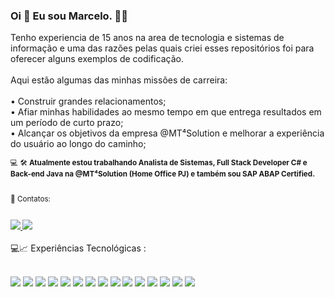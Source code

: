 ### Oi 👋 Eu sou Marcelo. 👨‍💻

<!--
**MarceloTaufer/marcelotaufer** is a ✨ _special_ ✨ repository because its `README.md` (this file) appears on your GitHub profile.

Here are some ideas to get you started:

- 🔭 I’m currently working on ...
- 🌱 I’m currently learning ...
- 👯 I’m looking to collaborate on ...
- 🤔 I’m looking for help with ...
- 💬 Ask me about ...
- 📫 How to reach me: ...
- 😄 Pronouns: ...
- ⚡ Fun fact: ...
-->

Tenho experiencia de 15 anos na area de tecnologia e sistemas de informação e uma das razões pelas quais criei esses repositórios foi para oferecer alguns exemplos de codificação. 
<br>
<br>
Aqui estão algumas das minhas missões de carreira:
<br>
<br>
 • Construir grandes relacionamentos;
<br>
 • Afiar minhas habilidades ao mesmo tempo em que entrega resultados em um período de curto prazo;
<br>
 • Alcançar os objetivos da empresa @MT⁴Solution e melhorar a experiência do usuário ao longo do caminho;
<br>

<sub>
💻 🛠 <b>Atualmente estou trabalhando Analista de Sistemas, Full Stack Developer C# e Back-end Java na @MT⁴Solution (Home Office PJ) e também sou SAP ABAP Certified.</b>   
<br>
<br>
  
👨 Contatos:   
<br>

  <a href= "https://www.linkedin.com/in/marcelotaufer" target="_blank">
      <img src="https://img.shields.io/badge/-LinkedIn-blue?style=plastic-square&logo=Linkedin&logoColor=white"/>
  </a>

  <a href="https://wa.me/5551996148047" target="_blank">
      <img src="https://img.shields.io/badge/WhatsApp-6cb221?style=plastic-square&logo=whatsapp&logoColor=white"/>
  </a>
</sub>
<br>
<br>
💻📈 Experiências Tecnológicas :
<br>
<br>

<img src="https://img.shields.io/badge/c%23-%23239120.svg?&style=for-the-badge&logo=c-sharp&logoColor=white"> <img src="https://img.shields.io/badge/JavaScript-F7DF1E?style=for-the-badge&logo=javascript&logoColor=black">
<img src="https://img.shields.io/badge/Microsoft_SQL_Server-CC2927?style=for-the-badge&logo=microsoft-sql-server&logoColor=white">
<img src="https://img.shields.io/badge/HTML5-E34F26?style=for-the-badge&logo=html5&logoColor=white">
<img src="https://img.shields.io/badge/CSS3-1572B6?style=for-the-badge&logo=css3&logoColor=white">
<img src="https://img.shields.io/badge/.NET-512BD4?style=for-the-badge&logo=dotnet&logoColor=white">
<img src="https://img.shields.io/badge/Java-ED8B00?style=for-the-badge&logo=java&logoColor=white">
<img src="https://img.shields.io/badge/Delphi-B22222?style=for-the-badge&logo=delphi&logoColor=white">
<img src="https://img.shields.io/badge/json-5E5C5C?style=for-the-badge&logo=json&logoColor=white">
<img src="https://img.shields.io/badge/PLSQL-F80000?style=for-the-badge&logo=oracle&logoColor=black">
<img src="https://img.shields.io/badge/SAP-0FAAFF?style=for-the-badge&logo=sap&logoColor=white">
<img src="https://img.shields.io/badge/jQuery-0769AD?style=for-the-badge&logo=jquery&logoColor=white">
<img src="https://img.shields.io/badge/R-276DC3?style=for-the-badge&logo=r&logoColor=white">
<img src="https://img.shields.io/badge/Microsoft_Excel-217346?style=for-the-badge&logo=microsoft-excel&logoColor=white">
<img src="https://img.shields.io/badge/Oracle-F80000?style=for-the-badge&logo=oracle&logoColor=black">

</div>
